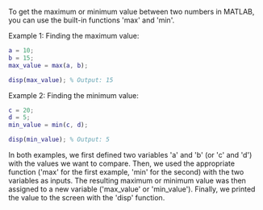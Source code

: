 To get the maximum or minimum value between two numbers in MATLAB, you can use the built-in functions 'max' and 'min'.

Example 1: Finding the maximum value:

```matlab
a = 10;
b = 15;
max_value = max(a, b);

disp(max_value); % Output: 15
```

Example 2: Finding the minimum value:

```matlab
c = 20;
d = 5;
min_value = min(c, d);

disp(min_value); % Output: 5
```

In both examples, we first defined two variables 'a' and 'b' (or 'c' and 'd') with the values we want to compare. Then, we used the appropriate function ('max' for the first example, 'min' for the second) with the two variables as inputs. The resulting maximum or minimum value was then assigned to a new variable ('max_value' or 'min_value'). Finally, we printed the value to the screen with the 'disp' function.